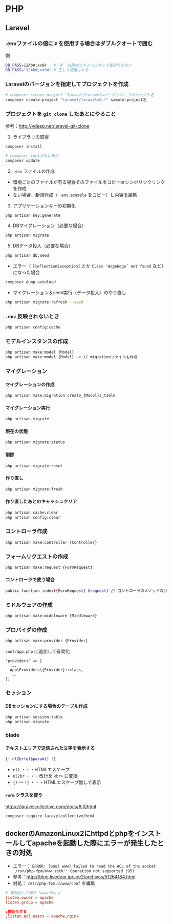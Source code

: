# PHP

## Laravel
### .envファイルの値に `#` を使用する場合はダブルクオートで囲む
例
```sh
DB_PASS=12Ab#;xx04   # `#` 以降がコメントになって使用できない
DB_PASS="12Ab#;xx04" # 正しく認識される
```

### Laravelのバージョンを指定してプロジェクトを作成
```bash
# composer create-project "laravel/laravel=バージョン" プロジェクト名
composer create-project "laravel/laravel=6.*" sample-project名
```

### プロジェクトを `git clone` したあとにやること
参考：http://vdeep.net/laravel-git-clone
1. ライブラリの取得
```bash
composer install

# composer.lockがない場合
composer update
```
2. `.env` ファイルの作成
  - 環境ごとのファイルが有る場合そのファイルをコピーorシンボリックリンクを作成
  - ない場合、新規作成（ `.env.example` をコピー）し内容を編集
3. アプリケーションキーの初期化
```bash
php artisan key:generate
```
4. DBマイグレーション（必要な場合）
```bash
php artisan migrate
```
5. DBデータ投入（必要な場合）
```bash
php artisan db:seed
```
  - エラー（ `[ReflectionException]` とか `Class ‘HogeHoge’ not found` など）になった場合
```bash
composer dump-autoload
```
  - マイグレーション＆seed実行（データ投入）のやり直し
```bash
php artisan migrate:refresh --seed
```

### `.env` 反映されないとき
```bash
php artisan config:cache
```

### モデルインスタンスの作成
```bash
php artisan make:model {Model}
php artisan make:model {Model} -m // migrationファイルも作成
```

### マイグレーション
#### マイグレーションの作成
```bash
php artisan make:migration create_{Model}s_table
```
#### マイグレーション実行
```bash
php artisan migrate
```
#### 現在の状態
```bash
php artisan migrate:status
```
#### 削除
```bash
php artisan migrate:reset
```
#### 作り直し
```bash
php artisan migrate:fresh
```
#### 作り直したあとのキャッシュクリア
```bash
php artisan cache:clear
php artisan config:clear
```

### コントローラ作成
```bash
php artisan make:controller {Controller}
```

### フォームリクエストの作成
```bash
php artisan make:request {FormRequest}
```
#### コントローラで使う場合
```bash
public function index({FormRequest} $request) // コントローラのメソッドの引数で受け取る
```


### ミドルウェアの作成
```bash
php artisan make:middleware {Middleware}
```

### プロバイダの作成
```bash
php artisan make:provider {Provider}
```
`conf/app.php` に追加して有効化
```
'providers' => [
  ...
  App\Providers\{Provider}::class,
  ...
];
```


### セッション
#### DBセッションにする場合のテーブル作成
```bash
php artisan session:table
php artisan migrate
```

### blade
#### テキストエリアで送信された文字を表示する
```php
{! nl2br(e($param)) !}
```
  - `e()` ・・・HTMLエスケープ
  - `nl2br` ・・・改行を `<br>` に変換
  - `{!` 〜 `!}` ・・・HTMLエスケープ無しで表示

#### `Form` クラスを使う
https://laravelcollective.com/docs/6.0/html
```bash
composer require laravelcollective/html
```

## dockerのAmazonLinux2にhttpdとphpをインストールしてapacheを起動した際にエラーが発生したときの対処
- エラー： `ERROR: [pool www] failed to read the ACL of the socket '/run/php-fpm/www.sock': Operation not supported (95)`
- 参考：http://blog.livedoor.jp/sire2/archives/51264184.html
- 対処： `/etc/php-fpm.d/www/conf` を編集
```conf
# 有効化して値を「apache」に
listen.owner = apache
listen.group = apache

↓無効化する
;listen.acl_users = apache,nginx
```
